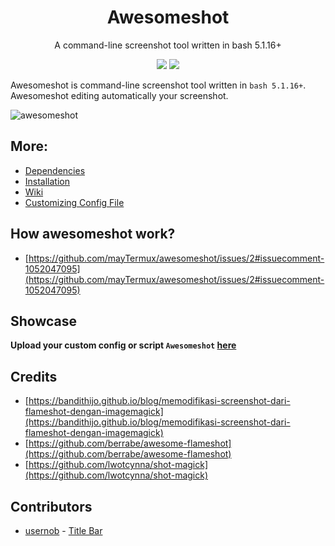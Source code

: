 <h1 align="center">Awesomeshot</h1>
<p align="center">A command-line screenshot tool written in bash 5.1.16+</p>

<p align="center">
<a href="./LICENSE.md"><img src="https://img.shields.io/badge/license-MIT-blue.svg"></a>
<a href="https://github.com/mayTermux/awesomeshot/releases"><img src="https://img.shields.io/github/release/mayTermux/awesomeshot.svg"></a>
</p>

Awesomeshot is command-line screenshot tool written in `bash 5.1.16+`. Awesomeshot editing automatically your screenshot.

<img src="https://i.ibb.co/c6YLPNV/Screenshot-20220319-192552-Termux.png" alt="awesomeshot">

## More: 
- [Dependencies](https://github.com/mayTermux/awesomeshot/wiki/Dependencies) 
- [Installation](https://github.com/mayTermux/awesomeshot/wiki/Installation)
- [Wiki](https://github.com/mayTermux/awesomeshot/wiki)
- [Customizing Config File](https://github.com/mayTermux/awesomeshot/wiki/Customizing-Config-File)

## How awesomeshot work?
- [https://github.com/mayTermux/awesomeshot/issues/2#issuecomment-1052047095](https://github.com/mayTermux/awesomeshot/issues/2#issuecomment-1052047095)

## Showcase
**Upload your custom config or script `Awesomeshot` [here](https://github.com/mayTermux/awesomeshot/issues/4)**

## Credits
- [https://bandithijo.github.io/blog/memodifikasi-screenshot-dari-flameshot-dengan-imagemagick](https://bandithijo.github.io/blog/memodifikasi-screenshot-dari-flameshot-dengan-imagemagick)
- [https://github.com/berrabe/awesome-flameshot](https://github.com/berrabe/awesome-flameshot)
- [https://github.com/lwotcynna/shot-magick](https://github.com/lwotcynna/shot-magick)

## Contributors
- [usernob](https://github.com/usernob) - [Title Bar](https://github.com/mayTermux/awesomeshot/pull/5)
